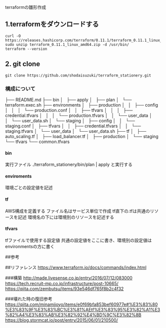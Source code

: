 terraformの雛形作成

## 1.terraformをダウンロードする

```
curl -O https://releases.hashicorp.com/terraform/0.11.1/terraform_0.11.1_linux_amd64.zip
sudo unzip terraform_0.11.1_linux_amd64.zip -d /usr/bin/
terraform --version
```

## 2. git clone
```
git clone https://github.com/shodaisuzuki/terraform_stationery.git
```

### 構成について
├── README.md
├── bin
│   ├── apply
│   ├── plan
│   └── terraform.exec.sh
├── environments
│   ├── production
│   │   ├── config
│   │   │   └── production.conf
│   │   ├── tfvars
│   │   │   ├── credential.tfvars
│   │   │   └── production.tfvars
│   │   └── user_data
│   │       └── user_data.sh
│   └── staging
│       ├── config
│       │   └── staging.conf
│       ├── tfvars
│       │   ├── credential.tfvars
│       │   └── staging.tfvars
│       └── user_data
│           └── user_data.sh
├── tf
│   ├── auto_scaling.tf
│   ├── load_balancer.tf
│   ├── production
│   └── staging
└── tfvars
    └── common.tfvars

#### bin
実行ファイル
./terraform_stationery/bin/plan | apply と実行する

#### enviroments
環境ごとの設定値を記述

#### tf
AWS構成を定義する
ファイル名はサービス単位で作成
tf直下の.tfは共通のリソースを記述
環境名の下には環境別のリソースを記述する

#### tfvars
tfファイルで使用する設定値
共通の設定値をここに書き、環境別の設定値はenvironmentsの方に書く

##参考

##リファレンス
https://www.terraform.io/docs/commands/index.html

###構築
http://made.livesense.co.jp/entry/2016/07/12/083000
https://tech.recruit-mp.co.jp/infrastructure/post-10665/
https://qiita.com/zembutsu/items/93e546df765f8b2c4f32

###壊れた時の復旧参考
https://qiita.com/minamijoyo/items/e0f69bfa853bef60977e#%E3%83%80%E3%83%9F%E3%83%BC%E3%81%AEtf%E3%83%95%E3%82%A1%E3%82%A4%E3%83%AB%E3%82%92%E4%BD%9C%E3%82%8B
https://blog.stormcat.io/post/entry/2015/06/01/210500/
